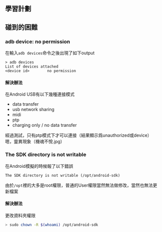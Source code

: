 
## 學習計劃


<!-- ============================================================ -->

## 碰到的困難

### adb device: no permission


在輸入`adb devices`命令之後出現了如下output
```
> adb devices
List of devices attached
<device id>        no permission
```

#### 解決辦法

在Android USB有以下幾種連接模式
- data transfer
- usb network sharing
- midi
- ptp
- charging only / no data transfer

經過測試，只有ptp模式下才可以連接（結果顯示爲unauthorized或device）  
嗯，靈異現象（機魂不悅.jpg）


### The SDK directory is not writable 

在Android模擬的時候報了以下錯誤
```
The SDK directory is not writable (/opt/android-sdk)
```

由於`/opt`裡的大多是root權限，普通的User權限當然無法做修改，當然也無法更新檔案

#### 解決辦法

更改資料夾權限
```bash
> sudo chown -R $(whoami) /opt/android-sdk
```

